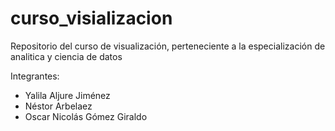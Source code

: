# curso_visializacion
Repositorio del curso de visualización, perteneciente a la especialización de analitica y ciencia de datos 

Integrantes: 

- Yalila Aljure Jiménez 
- Néstor Arbelaez 
- Oscar Nicolás Gómez Giraldo 
